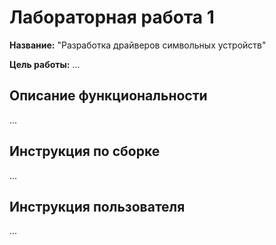 # Лабораторная работа 1

**Название:** "Разработка драйверов символьных устройств"

**Цель работы:** ...

## Описание функциональности

...

## Инструкция по сборке

...

## Инструкция пользователя

...
